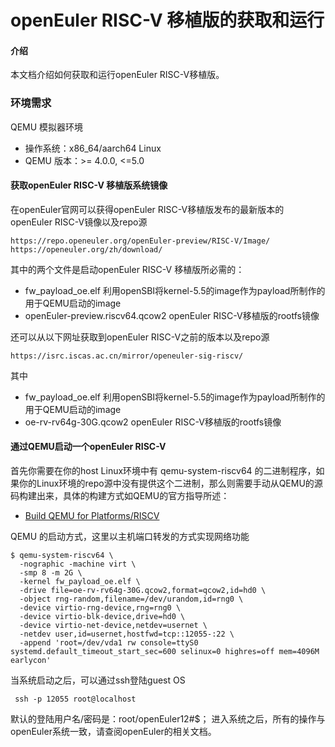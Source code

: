 # openEuler RISC-V 移植版的获取和运行

#### 介绍
本文档介绍如何获取和运行openEuler RISC-V移植版。

### 环境需求

QEMU 模拟器环境
- 操作系统：x86_64/aarch64 Linux
- QEMU 版本：>= 4.0.0, <=5.0

#### 获取openEuler RISC-V 移植版系统镜像

在openEuler官网可以获得openEuler RISC-V移植版发布的最新版本的openEuler RISC-V镜像以及repo源
```
https://repo.openeuler.org/openEuler-preview/RISC-V/Image/
https://openeuler.org/zh/download/
```
其中的两个文件是启动openEuler RISC-V 移植版所必需的：
- fw_payload_oe.elf 利用openSBI将kernel-5.5的image作为payload所制作的用于QEMU启动的image
- openEuler-preview.riscv64.qcow2 openEuler RISC-V移植版的rootfs镜像

还可以从以下网址获取到openEuler RISC-V之前的版本以及repo源
```
https://isrc.iscas.ac.cn/mirror/openeuler-sig-riscv/
```
其中
- fw_payload_oe.elf 利用openSBI将kernel-5.5的image作为payload所制作的用于QEMU启动的image
- oe-rv-rv64g-30G.qcow2 openEuler RISC-V移植版的rootfs镜像

#### 通过QEMU启动一个openEuler RISC-V
首先你需要在你的host Linux环境中有 qemu-system-riscv64 的二进制程序，如果你的Linux环境的repo源中没有提供这个二进制，那么则需要手动从QEMU的源码构建出来，具体的构建方式如QEMU的官方指导所述：
- [Build QEMU for Platforms/RISCV](https://wiki.qemu.org/Documentation/Platforms/RISCV)

QEMU 的启动方式，这里以主机端口转发的方式实现网络功能
```
$ qemu-system-riscv64 \
  -nographic -machine virt \
  -smp 8 -m 2G \
  -kernel fw_payload_oe.elf \
  -drive file=oe-rv-rv64g-30G.qcow2,format=qcow2,id=hd0 \
  -object rng-random,filename=/dev/urandom,id=rng0 \
  -device virtio-rng-device,rng=rng0 \
  -device virtio-blk-device,drive=hd0 \
  -device virtio-net-device,netdev=usernet \
  -netdev user,id=usernet,hostfwd=tcp::12055-:22 \
  -append 'root=/dev/vda1 rw console=ttyS0 systemd.default_timeout_start_sec=600 selinux=0 highres=off mem=4096M earlycon'
```
当系统启动之后，可以通过ssh登陆guest OS
```
 ssh -p 12055 root@localhost
```
默认的登陆用户名/密码是：root/openEuler12#$；
进入系统之后，所有的操作与openEuler系统一致，请查阅openEuler的相关文档。

